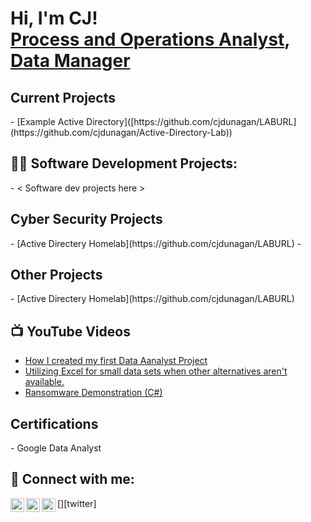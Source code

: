 <h1>Hi, I'm CJ! <br/><a href="https://github.com/cjdunagan"> Process and Operations Analyst</a>, <a href="https://www.linkedin.com/in/cjdunagan/">Data Manager</a>

<h2> Current Projects</h2>
- [Example Active Directory]([https://github.com/cjdunagan/LABURL](https://github.com/cjdunagan/Active-Directory-Lab))
<h2>👨‍💻 Software Development Projects:</h2>
 - < Software dev projects here >
<h2> Cyber Security Projects</h2>
- [Active Directery Homelab](https://github.com/cjdunagan/LABURL)
  -
<h2> Other Projects</h2>
- [Active Directery Homelab](https://github.com/cjdunagan/LABURL)
   

<h2>📺 YouTube Videos</h2>

- [How I created my first Data Aanalyst Project](https://www.youtube.com)
- [Utilizing Excel for small data sets when other alternatives aren't available.](https://www.youtube.com)
- [Ransomware Demonstration (C#)](https://www.youtube.com)

<h2>Certifications</h2>
- Google Data Analyst

<h2> 🤳 Connect with me:</h2>

[<img align="left" alt="CJDunagan | YouTube" width="22px" src="https://cdn.jsdelivr.net/npm/simple-icons@v3/icons/youtube.svg" />][youtube]
[<img align="left" alt="CJDunagan | Twitter" width="22px" src="https://cdn.jsdelivr.net/npm/simple-icons@v3/icons/twitter.svg" />][twitter]
[<img align="left" alt="CJDunagan | LinkedIn" width="22px" src="https://cdn.jsdelivr.net/npm/simple-icons@v3/icons/linkedin.svg" />][linkedin]

[youtube]: https://www.youtube.com/c/cjdunagan
[linkedin]: https://linkedin.com/in/cjdunagan
[bluesky]: https://bluesky.com 

<!--
**joshmadakor1/joshmadakor1** is a ✨ _special_ ✨ repository because its `README.md` (this file) appears on your GitHub profile.

Here are some ideas to get you started:

- 🔭 I’m currently working on ...
- 🌱 I’m currently learning ...
- 👯 I’m looking to collaborate on ...
- 🤔 I’m looking for help with ...
- 💬 Ask me about ...
- 📫 How to reach me: ...
- 😄 Pronouns: ...
- ⚡ Fun fact: ...
-->

